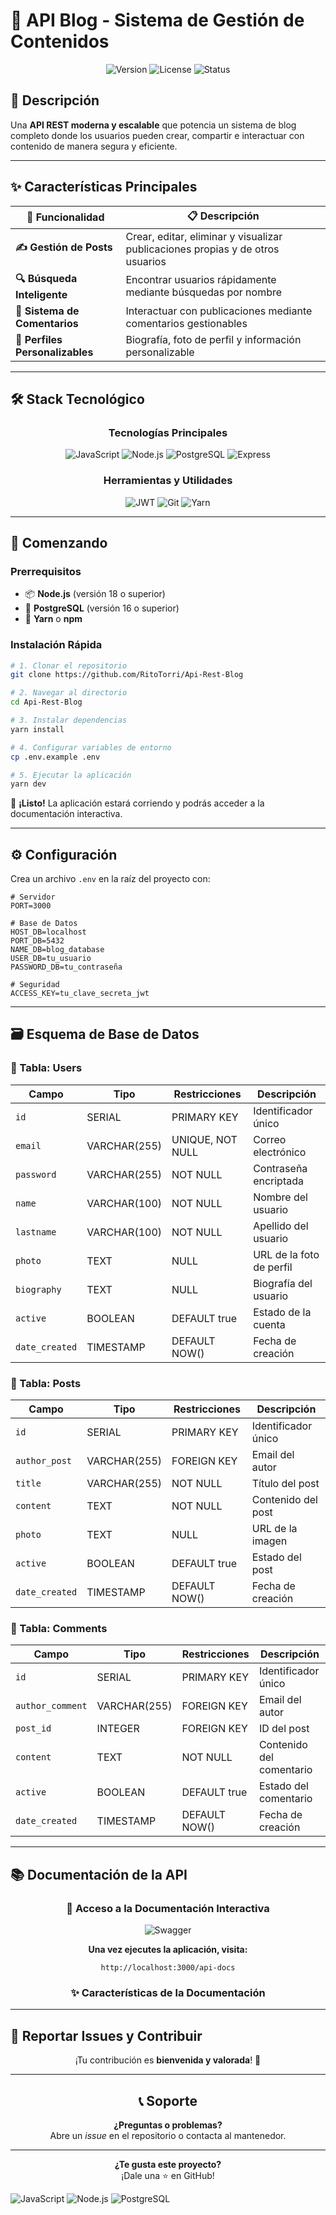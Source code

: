 # 🚀 API Blog - Sistema de Gestión de Contenidos

<div align="center">

![Version](https://img.shields.io/badge/version-1.0.0-blue.svg)
![License](https://img.shields.io/badge/license-MIT-green.svg)
![Status](https://img.shields.io/badge/status-active-success.svg)

</div>

## 🌟 Descripción

Una **API REST moderna y escalable** que potencia un sistema de blog completo donde los usuarios pueden crear, compartir e interactuar con contenido de manera segura y eficiente.

---

## ✨ Características Principales

<div align="center">

| 🎯 Funcionalidad | 📋 Descripción |
|------------------|----------------|
| **✍️ Gestión de Posts** | Crear, editar, eliminar y visualizar publicaciones propias y de otros usuarios |
| **🔍 Búsqueda Inteligente** | Encontrar usuarios rápidamente mediante búsquedas por nombre |
| **💬 Sistema de Comentarios** | Interactuar con publicaciones mediante comentarios gestionables |
| **👤 Perfiles Personalizables** | Biografía, foto de perfil y información personalizable |

</div>

---

## 🛠 Stack Tecnológico

<div align="center">

### **Tecnologías Principales**

![JavaScript](https://img.shields.io/badge/JavaScript-ES6+-F7DF1E?style=for-the-badge&logo=javascript&logoColor=black)
![Node.js](https://img.shields.io/badge/Node.js-18+-339933?style=for-the-badge&logo=nodedotjs&logoColor=white)
![PostgreSQL](https://img.shields.io/badge/PostgreSQL-16+-336791?style=for-the-badge&logo=postgresql&logoColor=white)
![Express](https://img.shields.io/badge/Express.js-4.x-000000?style=for-the-badge&logo=express&logoColor=white)

### **Herramientas y Utilidades**

![JWT](https://img.shields.io/badge/JWT-Auth-000000?style=flat-square&logo=jsonwebtokens)
![Git](https://img.shields.io/badge/Git-F05032?style=flat-square&logo=git&logoColor=white)
![Yarn](https://img.shields.io/badge/Yarn-2C8EBB?style=flat-square&logo=yarn&logoColor=white)

</div>

---

## 🚀 Comenzando

### **Prerrequisitos**

- 📦 **Node.js** (versión 18 o superior)
- 🐘 **PostgreSQL** (versión 16 o superior)
- 🧶 **Yarn** o **npm**

### **Instalación Rápida**

```bash
# 1. Clonar el repositorio
git clone https://github.com/RitoTorri/Api-Rest-Blog

# 2. Navegar al directorio
cd Api-Rest-Blog

# 3. Instalar dependencias
yarn install

# 4. Configurar variables de entorno
cp .env.example .env

# 5. Ejecutar la aplicación
yarn dev
```

🎉 **¡Listo!** La aplicación estará corriendo y podrás acceder a la documentación interactiva.

---

## ⚙️ Configuración

Crea un archivo `.env` en la raíz del proyecto con:

```env
# Servidor
PORT=3000

# Base de Datos
HOST_DB=localhost
PORT_DB=5432
NAME_DB=blog_database
USER_DB=tu_usuario
PASSWORD_DB=tu_contraseña

# Seguridad
ACCESS_KEY=tu_clave_secreta_jwt
```

---

## 🗃️ Esquema de Base de Datos

### **👥 Tabla: Users**
| Campo | Tipo | Restricciones | Descripción |
|-------|------|---------------|-------------|
| `id` | SERIAL | PRIMARY KEY | Identificador único |
| `email` | VARCHAR(255) | UNIQUE, NOT NULL | Correo electrónico |
| `password` | VARCHAR(255) | NOT NULL | Contraseña encriptada |
| `name` | VARCHAR(100) | NOT NULL | Nombre del usuario |
| `lastname` | VARCHAR(100) | NOT NULL | Apellido del usuario |
| `photo` | TEXT | NULL | URL de la foto de perfil |
| `biography` | TEXT | NULL | Biografía del usuario |
| `active` | BOOLEAN | DEFAULT true | Estado de la cuenta |
| `date_created` | TIMESTAMP | DEFAULT NOW() | Fecha de creación |

### **📄 Tabla: Posts**
| Campo | Tipo | Restricciones | Descripción |
|-------|------|---------------|-------------|
| `id` | SERIAL | PRIMARY KEY | Identificador único |
| `author_post` | VARCHAR(255) | FOREIGN KEY | Email del autor |
| `title` | VARCHAR(255) | NOT NULL | Título del post |
| `content` | TEXT | NOT NULL | Contenido del post |
| `photo` | TEXT | NULL | URL de la imagen |
| `active` | BOOLEAN | DEFAULT true | Estado del post |
| `date_created` | TIMESTAMP | DEFAULT NOW() | Fecha de creación |

### **💬 Tabla: Comments**
| Campo | Tipo | Restricciones | Descripción |
|-------|------|---------------|-------------|
| `id` | SERIAL | PRIMARY KEY | Identificador único |
| `author_comment` | VARCHAR(255) | FOREIGN KEY | Email del autor |
| `post_id` | INTEGER | FOREIGN KEY | ID del post |
| `content` | TEXT | NOT NULL | Contenido del comentario |
| `active` | BOOLEAN | DEFAULT true | Estado del comentario |
| `date_created` | TIMESTAMP | DEFAULT NOW() | Fecha de creación |

---

## 📚 Documentación de la API

<div align="center">

### **🔗 Acceso a la Documentación Interactiva**

![Swagger](https://img.shields.io/badge/Swagger-85EA2D?style=for-the-badge&logo=swagger&logoColor=black)

**Una vez ejecutes la aplicación, visita:**
```
http://localhost:3000/api-docs
```

### **✨ Características de la Documentación**

</div>

---

## 🐛 Reportar Issues y Contribuir

<div align="center">

¡Tu contribución es **bienvenida y valorada**! 🎁

</div>

---

<div align="center">

## 📞 Soporte

**¿Preguntas o problemas?**  
Abre un *issue* en el repositorio o contacta al mantenedor.

---

**¿Te gusta este proyecto?**  
¡Dale una ⭐ en GitHub!

</div>


![JavaScript](https://img.shields.io/badge/-JavaScript-F7DF1E?logo=javascript&logoColor=black)
![Node.js](https://img.shields.io/badge/-Node.js-339933?logo=nodedotjs&logoColor=white)
![PostgreSQL](https://img.shields.io/badge/-PostgreSQL-4169E1?logo=postgresql&logoColor=white)

</div>
